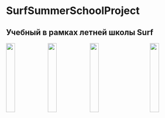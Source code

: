 # SurfSummerSchoolProject
## Учебный в рамках летней школы Surf

<a href="url"><img src="https://user-images.githubusercontent.com/62872531/185804074-63f2b958-1490-4237-a3ad-32e21e63d751.png" align="left" height=22% width=22% ></a>
<a href="url"><img src="https://user-images.githubusercontent.com/62872531/185804082-27567a18-7ce1-416d-80de-e75fbc0cc6b4.png" align="center" height=22% width=22% ></a>
<a href="url"><img src="https://user-images.githubusercontent.com/62872531/185804485-160e5d93-5687-40fa-843f-8bdcbd2ddf89.png" align="center" height=22% width=22% ></a>
<a href="url"><img src="https://user-images.githubusercontent.com/62872531/185804678-da37ec7a-0a05-45af-bb6c-f9ad0ec911f3.png" align="right" height=22% width=22% ></a>

